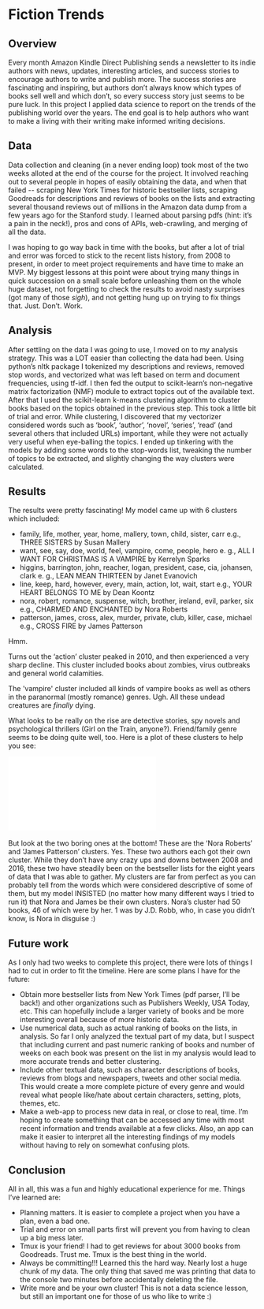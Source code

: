 # Fiction Trends

## Overview
Every month Amazon Kindle Direct Publishing sends a newsletter to its indie authors with news, updates, interesting articles, and success stories to encourage authors to write and publish more. The success stories are fascinating and inspiring, but authors don’t always know which types of books sell well and which don’t, so every success story just seems to be pure luck. In this project I applied data science to report on the trends of the publishing world over the years. The end goal is to help authors who want to make a living with their writing make informed writing decisions.

## Data
Data collection and cleaning (in a never ending loop) took most of the two weeks alloted at the end of the course for the project. It involved reaching out to several people in hopes of easily obtaining the data, and when that failed -- scraping New York Times for historic bestseller lists, scraping Goodreads for descriptions and reviews of books on the lists and extracting several thousand reviews out of millions in the Amazon data dump from a few years ago for the Stanford study. I learned about parsing pdfs (hint: it’s a pain in the neck!), pros and cons of APIs, web-crawling, and merging of all the data.

I was hoping to go way back in time with the books, but after a lot of trial and error was forced to stick to the recent lists history, from 2008 to present, in order to meet project requirements and have time to make an MVP. My biggest lessons at this point were about trying many things in quick succession on a small scale before unleashing them on the whole huge dataset, not forgetting to check the results to avoid nasty surprises (got many of those *sigh*), and not getting hung up on trying to fix things that. Just. Don’t. Work.

## Analysis
After settling on the data I was going to use, I moved on to my analysis strategy. This was a LOT easier than collecting the data had been. Using python’s nltk package I tokenized my descriptions and reviews, removed stop words, and vectorized what was left based on term and document frequencies, using tf-idf. I then fed the output to scikit-learn’s non-negative matrix factorization (NMF) module to extract topics out of the available text. After that I used the scikit-learn k-means clustering algorithm to cluster books based on the topics obtained in the previous step.
This took a little bit of trial and error. While clustering, I discovered that my vectorizer considered words such as ‘book’, ‘author’, ‘novel’, ‘series’, ‘read’ (and several others that included URLs) important, while they were not actually very useful when eye-balling the topics. I ended up tinkering with the models by adding some words to the stop-words list, tweaking the number of topics to be extracted, and slightly changing the way clusters were calculated.

## Results
The results were pretty fascinating! My model came up with 6 clusters which included:
* family, life, mother, year, home, mallery,  town, child, sister, carr
    	e.g., THREE SISTERS by Susan Mallery
* want, see, say, doe, world, feel, vampire, come, people, hero
    	e. g., ALL I WANT FOR CHRISTMAS IS A VAMPIRE by Kerrelyn Sparks
* higgins, barrington, john, reacher, logan, president, case, cia, johansen, clark
    	e. g., LEAN MEAN THIRTEEN by Janet Evanovich
* line, keep, hard, however, every, main, action, lot, wait, start
    	e.g., YOUR HEART BELONGS TO ME by Dean Koontz
* nora, robert, romance, suspense, witch, brother, ireland, evil, parker, six     
     	e.g., CHARMED AND ENCHANTED by Nora Roberts
* patterson, james, cross, alex, murder, private, club, killer, case, michael    
    	e.g., CROSS FIRE by James Patterson

Hmm.

Turns out the ‘action’ cluster peaked in 2010, and then experienced a very sharp decline. This cluster included books about zombies, virus outbreaks and general world calamities.

The 'vampire' cluster included all kinds of vampire books as well as others in the paranormal (mostly romance) genres. Ugh. All these undead creatures are *finally* dying.

What looks to be really on the rise are detective stories, spy novels and psychological thrillers (Girl on the Train, anyone?). Friend/family genre seems to be doing quite well, too.
Here is a plot of these clusters to help you see:

![Clusters](/plots/Clusters.pdf)

But look at the two boring ones at the bottom! These are the ‘Nora Roberts’ and ‘James Patterson’ clusters. Yes. These two authors each got their own cluster. While they don’t have any crazy ups and downs between 2008 and 2016, these two have steadily been on the bestseller lists for the eight years of data that I was able to gather. My clusters are far from perfect as you can probably tell from the words which were considered descriptive of some of them, but my model INSISTED (no matter how many different ways I tried to run it) that Nora and James be their own clusters. Nora’s cluster had 50 books, 46 of which were by her. 1 was by J.D. Robb, who, in case you didn’t know, is Nora in disguise :)

## Future work
As I only had two weeks to complete this project, there were lots of things I had to cut in order to fit the timeline. Here are some plans I have for the future:
* Obtain more bestseller lists from New York Times (pdf parser, I’ll be back!) and other organizations such as Publishers Weekly, USA Today, etc. This can hopefully include a larger variety of books and be more interesting overall because of more historic data.
* Use numerical data, such as actual ranking of books on the lists, in analysis. So far I only analyzed the textual part of my data, but I suspect that including current and past numeric ranking of books and number of weeks on each book was present on the list in my analysis would lead to more accurate trends and better clustering.
* Include other textual data, such as character descriptions of books, reviews from blogs and newspapers, tweets and other social media. This would create a more complete picture of every genre and would reveal what people like/hate about certain characters, setting, plots, themes, etc.
* Make a web-app to process new data in real, or close to real, time. I’m hoping to create something that can be accessed any time with most recent information and trends available at a few clicks. Also, an app can make it easier to interpret all the interesting findings of my models without having to rely on somewhat confusing plots.

## Conclusion
All in all, this was a fun and highly educational experience for me. Things I’ve learned are:
* Planning matters. It is easier to complete a project when you have a plan, even a bad one.
* Trial and error on small parts first will prevent you from having to clean up a big mess later.
* Tmux is your friend! I had to get reviews for about 3000 books from Goodreads. Trust me. Tmux is the best thing in the world.
* Always be committing!!! Learned this the hard way. Nearly lost a huge chunk of my data. The only thing that saved me was printing that data to the console two minutes before accidentally deleting the file.
* Write more and be your own cluster! This is not a data science lesson, but still an important one for those of us who like to write :)
